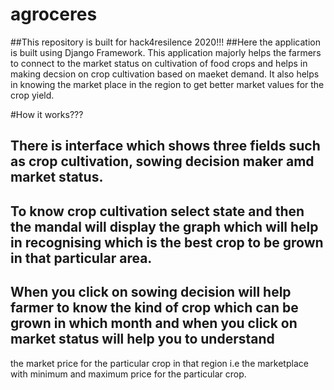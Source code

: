 # agroceres



##This repository is built for hack4resilence 2020!!!
##Here the application is built using Django Framework. This application majorly helps the farmers to connect to the market status on cultivation of food crops and 
helps in making decsion on crop cultivation based on maeket demand. It also helps in knowing the market place in the region to get better market values for the crop yield.


#How it works???
## There is interface which shows three fields such as crop cultivation, sowing decision maker amd  market status.
## To know crop cultivation select state and then the mandal will display the graph which will help in recognising which is the best crop to be grown in that particular area.
## When you click on sowing decision will help farmer to know the kind of crop which can be grown in which month and when you click on market status will help you to understand
the market price for the particular crop in that region i.e the marketplace with minimum and maximum price for the particular crop.

